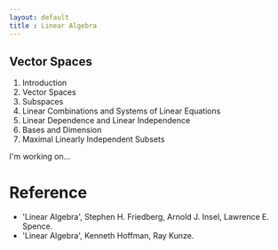```yaml
---
layout: default
title : Linear Algebra
---
```


## Vector Spaces

1. Introduction
2. Vector Spaces
3. Subspaces
4. Linear Combinations and Systems of Linear Equations
5. Linear Dependence and Linear Independence
6. Bases and Dimension
7. Maximal Linearly Independent Subsets

I'm working on...

# Reference

- 'Linear Algebra', Stephen H. Friedberg, Arnold J. Insel, Lawrence E. Spence.
- 'Linear Algebra', Kenneth Hoffman, Ray Kunze.
